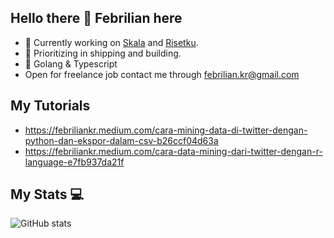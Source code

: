 ## Hello there 👋 Febrilian here

- 🔭 Currently working on [Skala](https://skala.co.id) and [Risetku](https://risetku.com).
- 🌱 Prioritizing in shipping and building.
- 🚀 Golang & Typescript
- Open for freelance job contact me through febrilian.kr@gmail.com

## My Tutorials
- https://febriliankr.medium.com/cara-mining-data-di-twitter-dengan-python-dan-ekspor-dalam-csv-b26ccf04d63a
- https://febriliankr.medium.com/cara-data-mining-dari-twitter-dengan-r-language-e7fb937da21f

## My Stats 💻

![GitHub stats](https://github-readme-stats.vercel.app/api?username=febriliankr&show_icons=true&theme=tokyonight)
